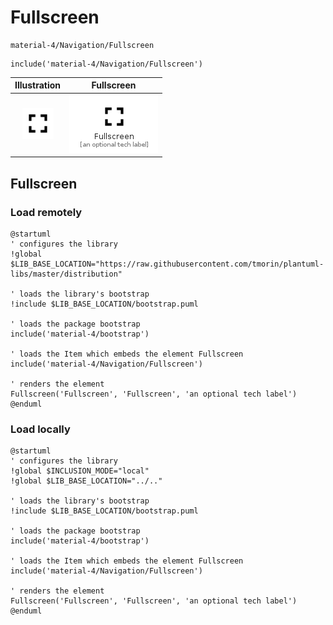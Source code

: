 # Fullscreen


```text
material-4/Navigation/Fullscreen
```

```text
include('material-4/Navigation/Fullscreen')
```



| Illustration | Fullscreen |
| :---: | :---: |
| ![illustration for Illustration](../../material-4/Navigation/Fullscreen.png) | ![illustration for Fullscreen](../../material-4/Navigation/Fullscreen.Local.png) |




## Fullscreen

### Load remotely
```plantuml
@startuml
' configures the library
!global $LIB_BASE_LOCATION="https://raw.githubusercontent.com/tmorin/plantuml-libs/master/distribution"

' loads the library's bootstrap
!include $LIB_BASE_LOCATION/bootstrap.puml

' loads the package bootstrap
include('material-4/bootstrap')

' loads the Item which embeds the element Fullscreen
include('material-4/Navigation/Fullscreen')

' renders the element
Fullscreen('Fullscreen', 'Fullscreen', 'an optional tech label')
@enduml
```

### Load locally
```plantuml
@startuml
' configures the library
!global $INCLUSION_MODE="local"
!global $LIB_BASE_LOCATION="../.."

' loads the library's bootstrap
!include $LIB_BASE_LOCATION/bootstrap.puml

' loads the package bootstrap
include('material-4/bootstrap')

' loads the Item which embeds the element Fullscreen
include('material-4/Navigation/Fullscreen')

' renders the element
Fullscreen('Fullscreen', 'Fullscreen', 'an optional tech label')
@enduml
```

